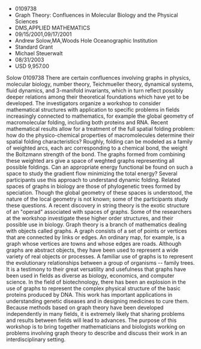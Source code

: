 
* 0109738
* Graph Theory: Confluences in Molecular Biology and the Physical Sciences
* DMS,APPLIED MATHEMATICS
* 09/15/2001,09/17/2001
* Andrew Solow,MA,Woods Hole Oceanographic Institution
* Standard Grant
* Michael Steuerwalt
* 08/31/2003
* USD 9,957.00

Solow 0109738 There are certain confluences involving graphs in physics,
molecular biology, number theory, Teichmueller theory, dynamical systems, fluid
dynamics, and 3-manifold invariants, which in turn reflect possibly deeper
relations among their theoretical foundations which have yet to be developed.
The investigators organize a workshop to consider mathematical structures with
application to specific problems in fields increasingly connected to
mathematics, for example the global geometry of macromolecular folding,
including both proteins and RNA. Recent mathematical results allow for a
treatment of the full spatial folding problem: how do the physico-chemical
properties of macromolecules determine their spatial folding characteristics?
Roughly, folding can be modeled as a family of weighted arcs, each arc
corresponding to a chemical bond, the weight the Boltzmann strength of the bond.
The graphs formed from combining these weighted ars give a space of weghted
graphs representing all possible foldings. Can an appropriate energy functional
be found on such a space to study the gradient flow minimizing the total energy?
Several participants use this approach to understand dynamic folding. Related
spaces of graphs in biology are those of phylogenetic trees formed by
speciation. Though the global geometry of these spaces is understood, the nature
of the local geometry is not known; some of the participants study these
questions. A recent discovery in string theory is the exotic structure of an
"operad" associated with spaces of graphs. Some of the researchers at the
workshop investigate these higher order structures, and their possible use in
biology. Graph theory is a branch of mathematics dealing with objects called
graphs. A graph consists of a set of points or vertices that are connected by
links or edges. An ordinary map, for example, is a graph whose vertices are
towns and whose edges are roads. Although graphs are abstract objects, they have
been used to represent a wide variety of real objects or processes. A familiar
use of graphs is to represent the evolutionary relationships between a group of
organisms -- family trees. It is a testimony to their great versatility and
usefulness that graphs have been used in fields as diverse as biology,
economics, and computer science. In the field of biotechnology, there has been
an explosion in the use of graphs to represent the complex physical structure of
the basic proteins produced by DNA. This work has important applications in
understanding genetic diseases and in designing medicines to cure them. Because
methods based on graph theory have been developed independently in many fields,
it is extremely likely that sharing problems and results between fields will
lead to advances. The purpose of this workshop is to bring together
mathematicians and biologists working on problems involving graph theory to
describe and discuss their work in an interdisciplinary setting.
